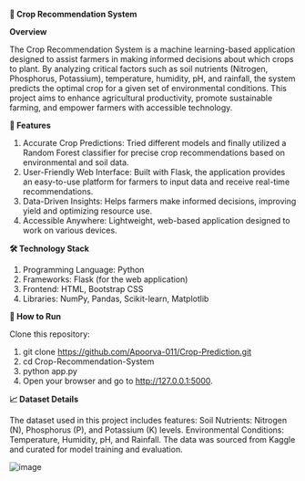 **🌾 Crop Recommendation System**

**Overview**


The Crop Recommendation System is a machine learning-based application designed to assist farmers in making informed decisions about which crops to plant. By analyzing critical factors such as soil nutrients (Nitrogen, Phosphorus, Potassium), temperature, humidity, pH, and rainfall, the system predicts the optimal crop for a given set of environmental conditions. This project aims to enhance agricultural productivity, promote sustainable farming, and empower farmers with accessible technology.

**🚀 Features**


1. Accurate Crop Predictions: Tried different models and finally utilized a Random Forest classifier for precise crop recommendations based on environmental and soil data.
2. User-Friendly Web Interface: Built with Flask, the application provides an easy-to-use platform for farmers to input data and receive real-time recommendations.
3. Data-Driven Insights: Helps farmers make informed decisions, improving yield and optimizing resource use.
4. Accessible Anywhere: Lightweight, web-based application designed to work on various devices.

**🛠️ Technology Stack**

1. Programming Language: Python
2. Frameworks: Flask (for the web application)
3. Frontend: HTML, Bootstrap CSS
4. Libraries: NumPy, Pandas, Scikit-learn, Matplotlib 

**🚀 How to Run**


Clone this repository:
1. git clone https://github.com/Apoorva-011/Crop-Prediction.git
2. cd Crop-Recommendation-System
3. python app.py
4. Open your browser and go to http://127.0.0.1:5000.

**📈 Dataset Details**


The dataset used in this project includes features:
Soil Nutrients: Nitrogen (N), Phosphorus (P), and Potassium (K) levels.
Environmental Conditions: Temperature, Humidity, pH, and Rainfall.
The data was sourced from Kaggle and curated for model training and evaluation.

![image](https://github.com/user-attachments/assets/efdc5974-d2ec-4d2c-8f0b-8a61835ff280)

